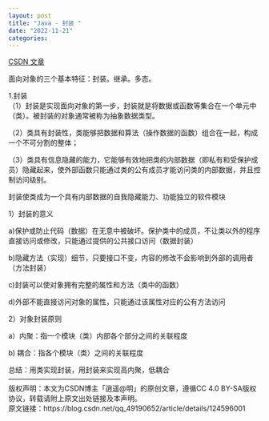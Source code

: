 ```yaml
---
layout: post
title: "Java - 封装 "
date: "2022-11-21"
categories: 
---
```

<p><a href="https://blog.csdn.net/qq_49190652/article/details/124596001">CSDN 文章</a></p>

<p>面向对象的三个基本特征：封装。继承。多态。</p>

<p>1.封装<br />
（1）封装是实现面向对象的第一步，封装就是将数据或函数等集合在一个单元中（类）。被封装的对象通常被称为抽象数据类型。</p>

<p>（2）类具有封装性，类能够把数据和算法（操作数据的函数）组合在一起，构成一个不可分割的整体；</p>

<p>（3）类具有信息隐藏的能力，它能够有效地把类的内部数据（即私有和受保护成员）隐藏起来，使外部函数只能通过类的公有成员才能访问类的内部数据，并且控制访问级别。</p>

<p>封装使类成为一个具有内部数据的自我隐藏能力、功能独立的软件模块</p>

<p>1）封装的意义</p>

<p>a)保护或防止代码（数据）在无意中被破坏。保护类中的成员，不让类以外的程序直接访问或修改，只能通过提供的公共接口访问（数据封装）</p>

<p>b)隐藏方法（实现）细节，只要接口不变，内容的修改不会影响到外部的调用者（方法封装）</p>

<p>c)封装可以使对象拥有完整的属性和方法（类中的函数）</p>

<p>d)外部不能直接访问对象的属性，只能通过该属性对应的公有方法访问</p>

<p>2）对象封装原则</p>

<p>a）内聚：指一个模块（类）内部各个部分之间的关联程度</p>

<p>b) 耦合：指各个模块（类）之间的关联程度</p>

<p>总结：用类实现封装，用封装来实现高内聚，低耦合<br />
&mdash;&mdash;&mdash;&mdash;&mdash;&mdash;&mdash;&mdash;&mdash;&mdash;&mdash;&mdash;&mdash;&mdash;&mdash;&mdash;<br />
版权声明：本文为CSDN博主「逍遥@明」的原创文章，遵循CC 4.0 BY-SA版权协议，转载请附上原文出处链接及本声明。<br />
原文链接：https://blog.csdn.net/qq_49190652/article/details/124596001</p>

